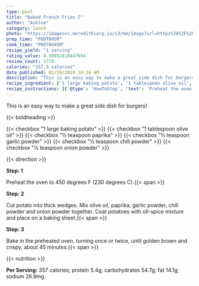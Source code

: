 ```yaml
---
type: post
title: "Baked French Fries I"
author: "Ashlee"
category: lunch
photo: "https://imagesvc.meredithcorp.io/v3/mm/image?url=https%3A%2F%2Fimages.media-allrecipes.com%2Fuserphotos%2F3678575.jpg"
prep_time: "P0DT0H5M"
cook_time: "P0DT0H45M"
recipe_yield: "1 serving"
rating_value: 4.30652418447694
review_count: 1778
calories: "357.3 calories"
date_published: 02/19/2019 10:26 AM
description: "This is an easy way to make a great side dish for burgers!"
recipe_ingredient: ['1 large baking potato', '1 tablespoon olive oil', '½ teaspoon paprika', '½ teaspoon garlic powder', '½ teaspoon chili powder', '½ teaspoon onion powder']
recipe_instructions: [{'@type': 'HowToStep', 'text': 'Preheat the oven to 450 degrees F (230 degrees C).\n'}, {'@type': 'HowToStep', 'text': 'Cut potato into thick wedges. Mix olive oil, paprika, garlic powder, chili powder and onion powder together. Coat potatoes with oil-spice mixture and place on a baking sheet.\n'}, {'@type': 'HowToStep', 'text': 'Bake in the preheated oven, turning once or twice, until golden brown and crispy, about 45 minutes.\n'}]
---
```


This is an easy way to make a great side dish for burgers! 

{{< boldheading >}}

{{< checkbox "1 large baking potato" >}}
{{< checkbox "1 tablespoon olive oil" >}}
{{< checkbox "½ teaspoon paprika" >}}
{{< checkbox "½ teaspoon garlic powder" >}}
{{< checkbox "½ teaspoon chili powder" >}}
{{< checkbox "½ teaspoon onion powder" >}}


{{< direction >}}

**Step: 1**

Preheat the oven to 450 degrees F (230 degrees C).{{< span >}}

**Step: 2**

Cut potato into thick wedges. Mix olive oil, paprika, garlic powder, chili powder and onion powder together. Coat potatoes with oil-spice mixture and place on a baking sheet.{{< span >}}

**Step: 3**

Bake in the preheated oven, turning once or twice, until golden brown and crispy, about 45 minutes.{{< span >}}

{{< nutrition >}}

**Per Serving:** 357 calories; protein 5.4g; carbohydrates 54.7g; fat 14.1g; sodium 26.9mg.